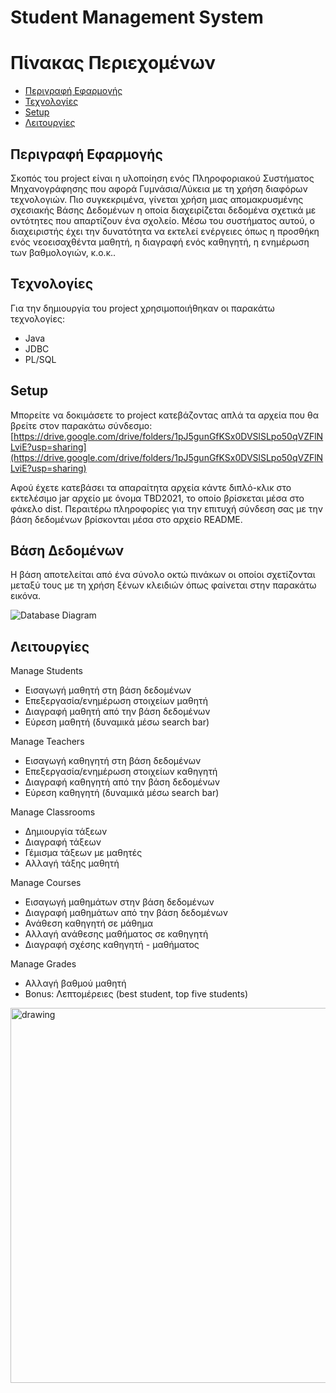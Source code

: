 # Student Management System

Πίνακας Περιεχομένων
=================
* [Περιγραφή Εφαρμογής](#περιγραφή-εφαρμογής)
* [Τεχνολογίες](#τεχνολογίες)
* [Setup](#setup)
* [Λειτουργίες](#λειτουργίες)

## Περιγραφή Εφαρμογής
Σκοπός τοu project είναι η υλοποίηση ενός Πληροφοριακoύ Συστήματος Μηχανογράφησης που αφορά Γυμνάσια/Λύκεια με τη χρήση διαφόρων τεχνολογιών. Πιο συγκεκριμένα, γίνεται χρήση μιας απομακρυσμένης σχεσιακής Βάσης Δεδομένων η οποία διαχειρίζεται δεδομένα σχετικά με οντότητες που απαρτίζουν ένα σχολείο. Μέσω του συστήματος αυτού, ο διαχειριστής έχει την δυνατότητα να εκτελεί ενέργειες όπως η προσθήκη ενός νεοεισαχθέντα μαθητή, η διαγραφή ενός καθηγητή, η ενημέρωση των βαθμολογιών, κ.ο.κ..

## Τεχνολογίες
Για την δημιουργία του project χρησιμοποιήθηκαν οι παρακάτω τεχνολογίες:
- Java
- JDBC
- PL/SQL

## Setup
Μπορείτε να δοκιμάσετε το project κατεβάζοντας απλά τα αρχεία που θα βρείτε στον παρακάτω σύνδεσμο:
[https://drive.google.com/drive/folders/1pJ5gunGfKSx0DVSlSLpo50qVZFlNLviE?usp=sharing](https://drive.google.com/drive/folders/1pJ5gunGfKSx0DVSlSLpo50qVZFlNLviE?usp=sharing)

Αφού έχετε κατεβάσει τα απαραίτητα αρχεία κάντε διπλό-κλικ στο εκτελέσιμο jar αρχείο με όνομα TBD2021, το οποίο βρίσκεται μέσα στο φάκελο dist. Περαιτέρω πληροφορίες για την επιτυχή σύνδεση σας με την βάση δεδομένων βρίσκονται μέσα στο αρχείο README.

## Βάση Δεδομένων
Η βάση αποτελείται από ένα σύνολο οκτώ πινάκων οι οποίοι σχετίζονται μεταξύ τους με τη χρήση ξένων κλειδιών όπως φαίνεται στην παρακάτω εικόνα.


![Database Diagram](https://user-images.githubusercontent.com/73292440/124173684-094de380-dab4-11eb-8797-acdd8573c0d5.png)


## Λειτουργίες
Manage Students
- Εισαγωγή μαθητή στη βάση δεδομένων
- Επεξεργασία/ενημέρωση στοιχείων μαθητή
- Διαγραφή μαθητή από την βάση δεδομένων
- Εύρεση μαθητή (δυναμικά μέσω search bar)
 
Manage Teachers
- Εισαγωγή καθηγητή στη βάση δεδομένων
- Επεξεργασία/ενημέρωση στοιχείων καθηγητή
- Διαγραφή καθηγητή από την βάση δεδομένων
- Εύρεση καθηγητή (δυναμικά μέσω search bar)

Manage Classrooms
- Δημιουργία τάξεων
- Διαγραφή τάξεων
- Γέμισμα τάξεων με μαθητές
- Αλλαγή τάξης μαθητή

Manage Courses
- Εισαγωγή μαθημάτων στην βάση δεδομένων
- Διαγραφή μαθημάτων από την βάση δεδομένων
- Ανάθεση καθηγητή σε μάθημα
- Αλλαγή ανάθεσης μαθήματος σε καθηγητή
- Διαγραφή σχέσης καθηγητή - μαθήματος

Manage Grades
- Αλλαγή βαθμού μαθητή
- Bonus: Λεπτομέρειες (best student, top five students)


<img src="https://user-images.githubusercontent.com/73292440/124302250-9dc64d80-db69-11eb-9cbc-7721ea3faeb0.gif" alt="drawing" width="600"/>

